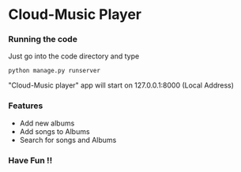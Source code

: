 # Cloud-Music Player

### Running the code 
Just go into the code directory and type 
```
python manage.py runserver
```
"Cloud-Music player" app will start on 127.0.0.1:8000 (Local Address)

### Features

- Add new albums
- Add songs to Albums
- Search for songs and Albums

### Have Fun !!
